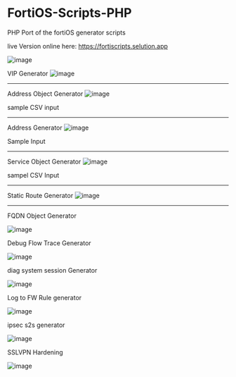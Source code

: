 # FortiOS-Scripts-PHP
PHP Port of the fortiOS generator scripts

live Version online here: https://fortiscripts.selution.app

![image](https://github.com/user-attachments/assets/2abb9b1c-0884-4fe7-a96f-65fa00af152d)



VIP Generator
![image](https://github.com/samuelheinrich/FortiOS-Scripts-PHP/assets/16579232/60ede79e-e441-43f9-ae31-e5a08d688f1f)


------

Address Object Generator
![image](https://github.com/samuelheinrich/FortiOS-Scripts-PHP/assets/16579232/9728f19d-88d5-4b6b-b94f-7bb5ce2530c5)

sample CSV input

------

Address Generator
![image](https://github.com/samuelheinrich/FortiOS-Scripts-PHP/assets/16579232/196b12bc-5e88-40a4-bd1d-b79451864262)


Sample Input


------

Service Object Generator
![image](https://github.com/samuelheinrich/FortiOS-Scripts-PHP/assets/16579232/b949df21-c9be-45f1-80fa-fe7d496a6bd3)


sampel CSV Input


------

Static Route Generator
![image](https://github.com/samuelheinrich/FortiOS-Scripts-PHP/assets/16579232/d0f85174-3a7e-4e40-8e75-b71b804558e5)


------

FQDN Object Generator

![image](https://github.com/samuelheinrich/FortiOS-Scripts-PHP/assets/16579232/b04ec128-2791-4092-aedd-de1269e134c0)


Debug Flow Trace Generator

![image](https://github.com/samuelheinrich/FortiOS-Scripts-PHP/assets/16579232/d681f204-172c-4b63-8dd6-02c4fabaf7c7)

diag system session Generator

![image](https://github.com/samuelheinrich/FortiOS-Scripts-PHP/assets/16579232/1f8ef633-99f8-4d22-a4d3-7cae134b4f0d)


Log to FW Rule generator

![image](https://github.com/user-attachments/assets/bf545e20-69c6-4305-9934-f9951139d601)



ipsec s2s generator

![image](https://github.com/samuelheinrich/FortiOS-Scripts-PHP/assets/16579232/2146b466-b6d2-48fa-a89d-1157682b7904)

SSLVPN Hardening

![image](https://github.com/samuelheinrich/FortiOS-Scripts-PHP/assets/16579232/8b4087a4-1292-4356-8f85-5988d7d1892d)

